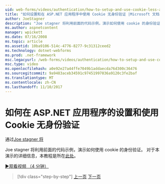 ```yaml
---
uid: web-forms/videos/authentication/how-to-setup-and-use-cookie-less-authentication-in-an-aspnet-application
title: "如何设置和在 ASP.NET 应用程序中使用 Cookie 无身份验证 |Microsoft 文档"
author: JoeStagner
description: "Joe stagner 将利用前面的代码示例，演示如何使用 cookie 的身份验证。 有关在此演示中的详细信息，本教程位于..."
ms.author: aspnetcontent
manager: wpickett
ms.date: 07/16/2008
ms.topic: article
ms.assetid: 10ba9106-514c-4776-8277-9c31312ceed2
ms.technology: dotnet-webforms
ms.prod: .net-framework
msc.legacyurl: /web-forms/videos/authentication/how-to-setup-and-use-cookie-less-authentication-in-an-aspnet-application
msc.type: video
ms.openlocfilehash: a0e92e27a44ffe7049b1addaecda76d300c36476
ms.sourcegitcommit: 9a9483aceb34591c97451997036a9120c3fe2baf
ms.translationtype: MT
ms.contentlocale: zh-CN
ms.lasthandoff: 11/10/2017
---
```

<a name="how-to-setup-and-use-cookie-less-authentication-in-an-aspnet-application"></a>如何在 ASP.NET 应用程序的设置和使用 Cookie 无身份验证
====================
通过[Joe stagner 将](https://github.com/JoeStagner)

Joe stagner 将利用前面的代码示例，演示如何使用 cookie 的身份验证。 对于本演示的详细信息，本教程是所在[此处](../../overview/older-versions-security/introduction/forms-authentication-configuration-and-advanced-topics-vb.md)。

[&#9654;观看视频 （4 分钟）](https://channel9.msdn.com/Blogs/ASP-NET-Site-Videos/how-to-setup-and-use-cookie-less-authentication-in-an-aspnet-application)

>[!div class="step-by-step"]
[上一页](how-to-change-the-forms-authentication-properties.md)
[下一页](asp-forms-login-relocation.md)

